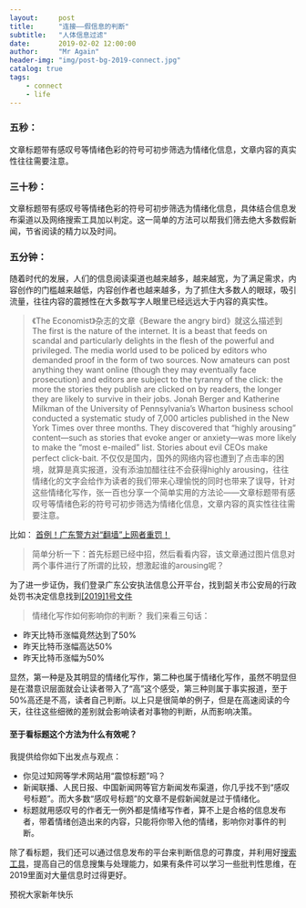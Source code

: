 ```yaml
---
layout:     post
title:      "连接——假信息的判断"
subtitle:   "人体信息过滤"
date:       2019-02-02 12:00:00
author:     "Mr Again"
header-img: "img/post-bg-2019-connect.jpg"
catalog: true
tags:
    - connect
    - life
---
```



### 五秒：
文章标题带有感叹号等情绪色彩的符号可初步筛选为情绪化信息，文章内容的真实性往往需要注意。

### 三十秒：
文章标题带有感叹号等情绪色彩的符号可初步筛选为情绪化信息，具体结合信息发布渠道以及网络搜索工具加以判定。这一简单的方法可以帮我们筛去绝大多数假新闻，节省阅读的精力以及时间。

### 五分钟：
随着时代的发展，人们的信息阅读渠道也越来越多，越来越宽，为了满足需求，内容创作的门槛越来越低，内容创作者也越来越多，为了抓住大多数人的眼球，吸引流量，往往内容的震撼性在大多数写字人眼里已经远远大于内容的真实性。
>《The Economist》杂志的文章《Beware the angry bird》就这么描述到
The first is the nature of the internet. It is a beast that feeds on scandal and particularly delights in the flesh of the powerful and privileged. The media world used to be policed by editors who demanded proof in the form of two sources. Now amateurs can post anything they want online (though they may eventually face prosecution) and editors are subject to the tyranny of the click: the more the stories they publish are clicked on by readers, the longer they are likely to survive in their jobs. 
Jonah Berger and Katherine Milkman of the University of Pennsylvania’s Wharton business school conducted a systematic study of 7,000 articles published in the  New York Times  over three months. They discovered that “highly arousing” content—such as stories that evoke anger or anxiety—was more likely to make the “most e-mailed” list. Stories about evil CEOs make perfect click-bait.
不仅仅是国内，国外的网络内容也遭到了点击率的困境，就算是真实报道，没有添油加醋往往不会获得highly arousing，往往情绪化的文字会给作为读者的我们带来心理愉悦的同时也带来了误导，针对这些情绪化写作，张一百也分享一个简单实用的方法论——文章标题带有感叹号等情绪色彩的符号可初步筛选为情绪化信息，文章内容的真实性往往需要注意。

比如：
[首例！广东警方对“翻墙”上网者重罚！](https://mp.weixin.qq.com/s/JbVeVgBuE_uC7NlzrtBXZQ)
>简单分析一下：首先标题已经中招，然后看看内容，该文章通过图片信息对两个事件进行了所谓的比较，想激起谁的arousing呢？

为了进一步证伪，我们登录广东公安执法信息公开平台，找到韶关市公安局的行政处罚书决定信息找到[[2019]1号文件](http://www.gdgafz.alldayfilm.com/bookDetail.html?type=1&id=1169775)

>情绪化写作如何影响你的判断？
我们来看三句话：
* 昨天比特币涨幅竟然达到了50%
* 昨天比特币涨幅高达50%
* 昨天比特币涨幅为50%

显然，第一种是及其明显的情绪化写作，第二种也属于情绪化写作，虽然不明显但是在潜意识层面就会让读者带入了“高”这个感受，第三种则属于事实报道，至于50%高还是不高，读者自己判断。以上只是很简单的例子，但是在高速阅读的今天，往往这些细微的差别就会影响读者对事物的判断，从而影响决策。

#### 至于看标题这个方法为什么有效呢？
我提供给你如下出发点与观点：
* 你见过知网等学术网站用“震惊标题”吗？
* 新闻联播、人民日报、中国新闻网等官方新闻发布渠道，你几乎找不到“感叹号标题”。而大多数“感叹号标题”的文章不是假新闻就是过于情绪化。
* 标题就用感叹号的作者无一例外都是情绪写作者，算不上是合格的信息发布者，带着情绪创造出来的内容，只能将你带入他的情绪，影响你对事件的判断。

除了看标题，我们还可以通过信息发布的平台来判断信息的可靠度，并利用好[搜索工具](https://mp.weixin.qq.com/s?__biz=MzI5MDM4NTYwOA==&mid=2247486889&idx=1&sn=1007153800db11c46957f21b53cf9d22&chksm=ec21f60edb567f18f4abe553f9a5451ff57340d248bd87b5d58151fab6dd2a7ae5513834a69b&scene=0&subscene=131&clicktime=1549072970&ascene=7&devicetype=android-25&version=2700003c&nettype=cmnet&abtest_cookie=BQABAAoACwASABMAFAAFACOXHgBamR4Am5keAJ2ZHgDRmR4AAAA%3D&lang=en&pass_ticket=iYGb7VxBgfLtC04vB2AT7xcPinSKxiGR0M7d8WabY5vmTIRc1Fo3JmeXSC9KwnOJ&wx_header=1)，提高自己的信息搜集与处理能力，如果有条件可以学习一些批判性思维，在2019里面对大量信息时过得更好。

预祝大家新年快乐
